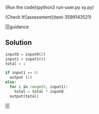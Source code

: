 {Run the code}(python3 run-user.py xy.py)

{Check It!|assessment}(test-3599143521)

|||guidance
## Solution
```python
input0 = input0(2)
input1 = input1(4)
total = 1

if input1 == 0:
  output (1)
else:
  for i in range(0, input1):
    total = total * input0
  output(total)
```
|||